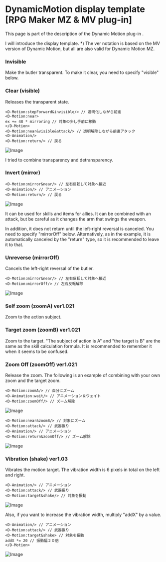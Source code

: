 # DynamicMotion display template [RPG Maker MZ & MV plug-in]

This page is part of the description of the Dynamic Motion plug-in .

I will introduce the display template.
*) The ver notation is based on the MV version of Dynamic Motion, but all are also valid for Dynamic Motion MZ.

### Invisible

Make the butler transparent.
To make it clear, you need to specify "visible" below.

### Clear (visible)

Releases the transparent state.
```
<D-Motion:stepForward&invisible/> // 透明化しながら前進
<D-Motion:near>
ex += 48 * mirroring // 対象の少し手前に移動
</D-Motion>
<D-Motion:near&visible&attack/> // 透明解除しながら前進アタック
<D-Animation/>
<D-Motion:return/> // 戻る
```
![Image](https://image.gif)

I tried to combine transparency and detransparency.

### Invert (mirror)
```
<D-Motion:mirror&near/> // 左右反転して対象へ接近
<D-Animation/> // アニメーション
<D-Motion:return/> // 戻る
```
![Image](https://image.gif)

It can be used for skills and items for allies.
It can be combined with an attack, but be careful as it changes the arm that swings the weapon.

In addition, it does not return until the left-right reversal is canceled. You need to specify "mirrorOff" below.
Alternatively, as in the example, it is automatically canceled by the "return" type, so it is recommended to leave it to that.

### Unreverse (mirrorOff)

Cancels the left-right reversal of the butler.
```
<D-Motion:mirror&near/> // 左右反転して対象へ接近
<D-Motion:mirrorOff/> // 左右反転解除
```
![Image](https://image.gif)

### Self zoom (zoomA) ver1.021

Zoom to the action subject.

### Target zoom (zoomB) ver1.021

Zoom to the target.
"The subject of action is A" and "the target is B" are the same as the skill calculation formula. It is recommended to remember it when it seems to be confused.

### Zoom Off (zoomOff) ver1.021

Release the zoom.
The following is an example of combining with your own zoom and the target zoom.
```
<D-Motion:zoomA/> // 自分にズーム
<D-Animation:wait/> // アニメーション＆ウェイト
<D-Motion:zoomOff/> // ズーム解除
```
![Image](https://image.gif)

```
<D-Motion:near&zoomB/> // 対象にズーム
<D-Motion:attack/> // 武器振り
<D-Animation/> // アニメーション
<D-Motion:return&zoomOff/> // ズーム解除
```
![Image](https://image.gif)


### Vibration (shake) ver1.03

Vibrates the motion target. The vibration width is 6 pixels in total on the left and right.
```
<D-Animation/> // アニメーション
<D-Motion:attack/> // 武器振り
<D-Motion:target&shake/> // 対象を振動
```
![Image](https://image.gif)

Also, if you want to increase the vibration width, multiply "addX" by a value.
```
<D-Animation/> // アニメーション
<D-Motion:attack/> // 武器振り
<D-Motion:target&shake> // 対象を振動
addX *= 20 // 振動幅２０倍
</D-Motion>
```
![Image](https://image.gif)